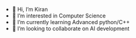 - 👋 Hi, I’m Kiran
- 👀 I’m interested in Computer Science
- 🌱 I’m currently learning Advanced python/C++
- 💞️ I’m looking to collaborate on AI development

